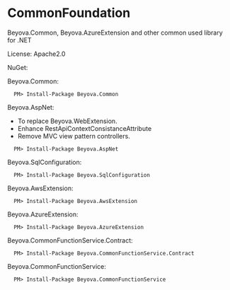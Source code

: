 # CommonFoundation
Beyova.Common, Beyova.AzureExtension and other common used library for .NET

License: Apache2.0

NuGet: 

Beyova.Common: 
```
  PM> Install-Package Beyova.Common
```

Beyova.AspNet: 
- To replace Beyova.WebExtension.
- Enhance RestApiContextConsistanceAttribute
- Remove MVC view pattern controllers.
```
  PM> Install-Package Beyova.AspNet
```

Beyova.SqlConfiguration: 
```
  PM> Install-Package Beyova.SqlConfiguration
```

Beyova.AwsExtension: 
```
  PM> Install-Package Beyova.AwsExtension
```

Beyova.AzureExtension: 
```
  PM> Install-Package Beyova.AzureExtension
```

Beyova.CommonFunctionService.Contract: 
```
  PM> Install-Package Beyova.CommonFunctionService.Contract
```

Beyova.CommonFunctionService: 
```
  PM> Install-Package Beyova.CommonFunctionService
```

